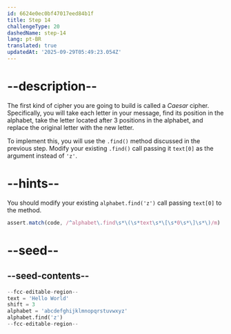 ```yaml
---
id: 6624e0ec0bf47017eed84b1f
title: Step 14
challengeType: 20
dashedName: step-14
lang: pt-BR
translated: true
updatedAt: '2025-09-29T05:49:23.054Z'
---
```


# --description--

The first kind of cipher you are going to build is called a *Caesar* cipher.  Specifically, you will take each letter in your message, find its position in the alphabet, take the letter located after 3 positions in the alphabet, and replace the original letter with the new letter.

To implement this, you will use the `.find()` method discussed in the previous step. Modify your existing `.find()` call passing it `text[0]` as the argument instead of `'z'`.

# --hints--

You should modify your existing `alphabet.find('z')` call passing `text[0]` to the method.

```js
assert.match(code, /^alphabet\.find\s*\(\s*text\s*\[\s*0\s*\]\s*\)/m)
``` 

# --seed--

## --seed-contents--

```py
--fcc-editable-region--
text = 'Hello World'
shift = 3
alphabet = 'abcdefghijklmnopqrstuvwxyz'
alphabet.find('z')
--fcc-editable-region--
```
